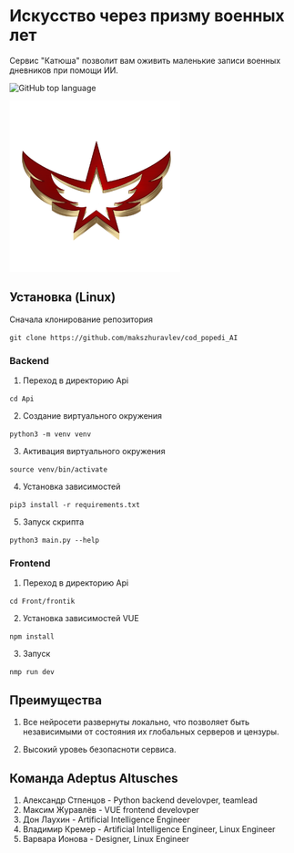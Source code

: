 # Искусство через призму военных лет
Cервис "Катюша" позволит вам оживить маленькие записи военных дневников при помощи ИИ.<!-- описание репозитория -->
<!--Блок информации о репозитории в бейджах-->
![GitHub top language](https://img.shields.io/github/languages/top/makszhuravlev/cod_popedi_AI)

<img src="./Front/frontik/public/logo1.png" alt="Компьютер" width="300" height="300">


<!--Установка-->
## Установка (Linux)
Сначала клонирование репозитория 

```git clone https://github.com/makszhuravlev/cod_popedi_AI```
### Backend

1. Переход в директорию Api

```cd Api```

2. Создание виртуального окружения

```python3 -m venv venv```

3. Активация виртуального окружения

```source venv/bin/activate```

4. Установка зависимостей

```pip3 install -r requirements.txt```

5. Запуск скрипта

```python3 main.py --help```
### Frontend

1. Переход в директорию Api

```cd Front/frontik```

2. Установка зависимостей VUE

```npm install```

3. Запуск

```nmp run dev```

<!--Пользовательская документация-->
## Преимущества
1. Все нейросети развернуты локально, что позволяет быть независимыми от состояния их глобальных серверов и цензуры.

2. Высокий уровеь безопасноти сервиса.

<!--Поддержка-->
## Команда Adeptus Altusches

1. Александр Стпенцов - Python backend develovper, teamlead
2. Максим Журавлёв - VUE frontend develovper
3. Дон Лаухин - Artificial Intelligence Engineer
4. Владимир Кремер - Artificial Intelligence Engineer, Linux Engineer
5. Варвара Ионова - Designer, Linux Engineer


